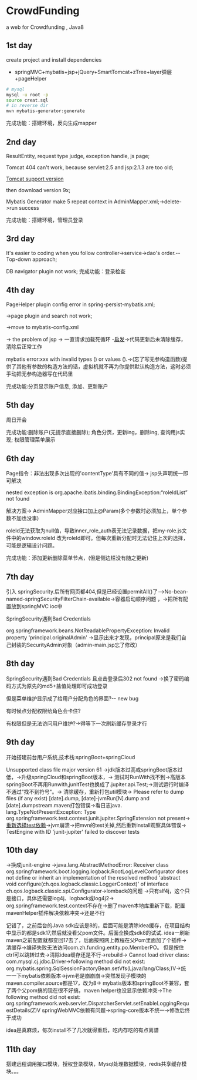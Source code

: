 # CrowdFunding
a web for Crowdfunding , Java8
## 1st day
create project and install dependencies
- springMVC+mybatis+jsp+jQuery+SmartTomcat+zTree+layer弹层+pageHelper
```bash
# mysql
mysql -u root -p
source creat.sql
# in reverse dir
mvn mybatis-generator:generate 
```
完成功能：搭建环境，反向生成mapper

## 2nd day 
ResultEntity, request type judge, exception handle, js page;

Tomcat 404 can't work, because servlet:2.5 and jsp:2.1.3 are too old;

[Tomcat support version](https://tomcat.apache.org/whichversion.html)

then download version 9x;

Mybatis Generator make 5 repeat context in AdminMapper.xml;->delete->run success

完成功能：搭建环境，管理员登录

## 3rd day
It's easier to coding when you follow controller->service->dao's order.--Top-down approach;

DB navigator plugin not work;
完成功能：登录检查

## 4th day
PageHelper plugin config error in spring-persist-mybatis.xml;

->page plugin and search not work;

->move to mybatis-config.xml

-> the problem of jsp -> 一直请求加载死循环 -[启发](https://blog.csdn.net/Stone__Fly/article/details/107098569)->代码更新后未清除缓存，清除后正常工作

mybatis error:xxx with invalid types () or values ().->(忘了写无参构造函数)提供了其他有参数的构造方法的话，虚拟机就不再为你提供默认构造方法，这时必须手动把无参构造器写在代码里

完成功能:分页显示账户信息, 添加、更新账户

## 5th day

周日开会

完成功能:删除账户(无提示直接删除); 角色分页，更新ing，删除ing, 查询用js实现; 权限管理菜单展示

## 6th day
Page指令：非法出现多次出现的'contentType'具有不同的值-> jsp头声明统一即可解决

nested exception is org.apache.ibatis.binding.BindingException:“roleIdList” not found 

解决方案-> AdminMapper对应接口加上@Param(多个参数时必须加上，单个参数不加也没事)

roleId无法获取为null值，导致inner_role_auth表无法记录数据，把my-role.js文件中的window.roleId
改为roleId即可。但每次重新分配时无法记住上次的选择，可能是逻辑设计问题。

完成功能：添加更新删除菜单节点，(但是侧边栏没有随之更新)

## 7th day
引入 springSecurity.后所有网页都404,但是已经设置permitAll()了—>No-bean-named-springSecurityFilterChain-available->容器启动顺序问题
，->把所有配置放到springMVC ioc中

SpringSecurity遇到Bad Credentials 

org.springframework.beans.NotReadablePropertyException: Invalid property 'principal.originalAdmin'
->显示出来才发现，principal原来是我们自己封装的SecurityAdmin对象（admin-main.jsp忘了修改）
## 8th day
SpringSecurity遇到Bad Credentials 且点击登录后302 not found ->换了密码编码方式为原先的md5+盐值处理即可成功登录

但是菜单维护显示成了给用户分配角色的界面?-- new bug

有时候点分配权限给角色会卡住?

有权限但是无法访问用户维护?->得等下一次刷新缓存登录才行

## 9th day
开始搭建前台用户系统,技术栈:springBoot+springCloud

Unsupported class file major version 61 ->jdk版本过高或springBoot版本过低，->升级springCloud和springBoot版本，->
测试时RunWith找不到->高版本springBoot不再用Runwith,junitTest也换成了.jupiter.api.Test;->测试运行时编译不通过"找不到符号"。->
清除缓存，重新打包util模块->
Please refer to dump files (if any exist) [date].dump, [date]-jvmRun[N].dump and [date].dumpstream.maven打包错误->看日志java.
lang.TypeNotPresentException: Type org.springframework.test.context.junit.jupiter.SpringExtension not present->
[重新选择test依赖](https://blog.csdn.net/W521125W/article/details/134919138)->jvm崩溃->把mvn的test关掉,然后重新install观察具体错误->
TestEngine with ID 'junit-jupiter' failed to discover tests
## 10th day
->换成junit-engine
->java.lang.AbstractMethodError: Receiver class org.springframework.boot.logging.logback.RootLogLevelConfigurator does 
not define or inherit an implementation of the resolved method 'abstract void configure(ch.qos.logback.classic.LoggerContext)' 
of interface ch.qos.logback.classic.spi.Configurator->lomback的问题 ->只有slf4j，这个只是接口，具体还需要log4j、logback或log4j2->
org.springframework.test.context不存在->删了maven本地库重新下载，配置mavenHelper插件解决依赖冲突->还是不行


记错了，之前后台的Java sdk应该是8的，后面可能是清除idea缓存，在项目结构中显示的都是sdk17,然后就没看父pom文件。后面全换成sdk8的试试.
idea一刷新maven之前配置就都变回17去了，后面按照网上教程在父Pom里面加了个插件->清缓存->编译失败无法访问com.zh.funding.entity.po.MemberPO。
但是按住ctrl可以跳转过去->清除idea缓存还是不行->rebuild-> Cannot load driver class: com.mysql.cj.jdbc.Driver->following method did not exist:
org.mybatis.spring.SqlSessionFactoryBean.setVfs(Ljava/lang/Class;)V->统一一下mybatis依赖版本->jvm老是崩崩崩->突然发现子模块的maven.compiler.source都是17，改为8->
mybatis版本和springBoot不兼容，套了两个父pom搞的现在很不好搞，maven helper也没显示依赖冲突->The following method did not exist:
org.springframework.web.servlet.DispatcherServlet.setEnableLoggingRequestDetails(Z)V springWebMVC依赖有问题->spring-core版本不统一->修改后终于成功

idea是真麻烦，每次install不了几次就得重启，吃内存吃的有点离谱

## 11th day

搭建远程调用接口模块，授权登录模块，Mysql处理数据模块，redis共享缓存模块。。。